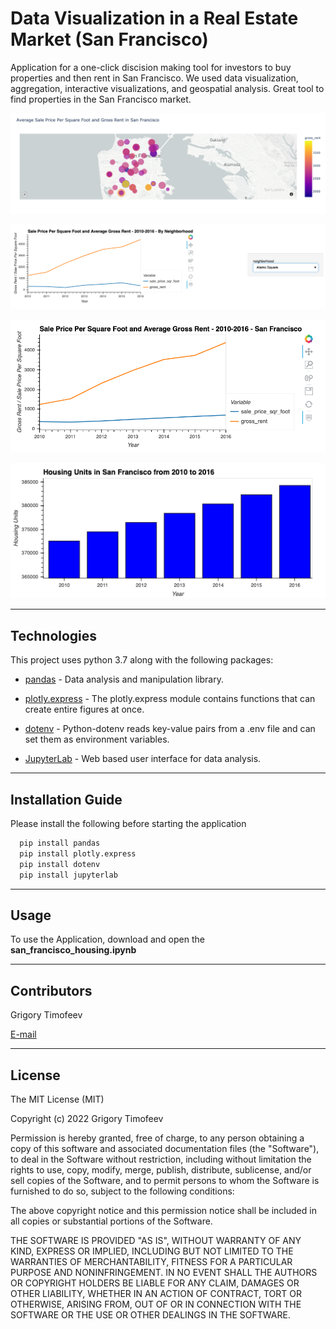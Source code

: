# Data Visualization in a Real Estate Market (San Francisco)

Application for a one-click discision making tool for investors to buy properties and then rent in San Francisco. 
We used data visualization, aggregation, interactive visualizations, and geospatial analysis.
Great tool to find properties in the San Francisco market.

![MapBox Plot of San Francisco](Images/mapbox-plot.png)

![Pricing Info By Neighborhood](Images/pricing-info-by-neighborhood.png)

![Average Sale Price Per SQFT](Images/avg-sale-px-sq-foot-gross-rent.png)

![Housing Units By Year](Images/zoomed-housing-units-by-year.png)

---

## Technologies

This project uses python 3.7 along with the following packages:

* [pandas](https://github.com/pandas-dev/pandas) - Data analysis and manipulation library.

* [plotly.express](https://plotly.com/python/plotly-express/) - The plotly.express module contains functions that can create entire figures at once.

* [dotenv](https://pypi.org/project/python-dotenv/) - Python-dotenv reads key-value pairs from a .env file and can set them as environment variables.

* [JupyterLab](https://jupyterlab.readthedocs.io/en/stable/) - Web based user interface for data analysis.

---

## Installation Guide

Please install the following before starting the application

```python
  pip install pandas
  pip install plotly.express
  pip install dotenv
  pip install jupyterlab
```

---

## Usage

To use the Application, download and open the **san_francisco_housing.ipynb** 

---

## Contributors

Grigory Timofeev

[E-mail](fintech_github_challenge6@unloca.com)

---

## License

The MIT License (MIT)

Copyright (c) 2022 Grigory Timofeev

Permission is hereby granted, free of charge, to any person obtaining a copy of this software and associated documentation files (the "Software"), to deal in the Software without restriction, including without limitation the rights to use, copy, modify, merge, publish, distribute, sublicense, and/or sell copies of the Software, and to permit persons to whom the Software is furnished to do so, subject to the following conditions:

The above copyright notice and this permission notice shall be included in all copies or substantial portions of the Software.

THE SOFTWARE IS PROVIDED "AS IS", WITHOUT WARRANTY OF ANY KIND, EXPRESS OR IMPLIED, INCLUDING BUT NOT LIMITED TO THE WARRANTIES OF MERCHANTABILITY, FITNESS FOR A PARTICULAR PURPOSE AND NONINFRINGEMENT. IN NO EVENT SHALL THE AUTHORS OR COPYRIGHT HOLDERS BE LIABLE FOR ANY CLAIM, DAMAGES OR OTHER LIABILITY, WHETHER IN AN ACTION OF CONTRACT, TORT OR OTHERWISE, ARISING FROM, OUT OF OR IN CONNECTION WITH THE SOFTWARE OR THE USE OR OTHER DEALINGS IN THE SOFTWARE.
